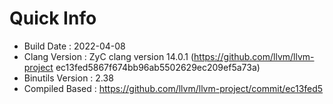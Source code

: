 # Quick Info
* Build Date : 2022-04-08
* Clang Version : ZyC clang version 14.0.1 (https://github.com/llvm/llvm-project ec13fed5867f674bb96ab5502629ec209ef5a73a)
* Binutils Version : 2.38
* Compiled Based : https://github.com/llvm/llvm-project/commit/ec13fed5

